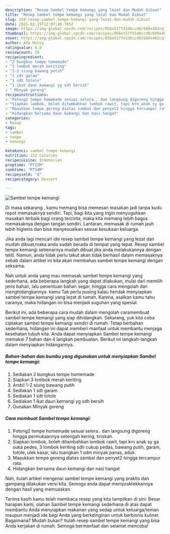 ```yaml
---
description: "Resep Sambel tempe kemangi yang lezat dan Mudah Dibuat"
title: "Resep Sambel tempe kemangi yang lezat dan Mudah Dibuat"
slug: 158-resep-sambel-tempe-kemangi-yang-lezat-dan-mudah-dibuat
date: 2021-02-19T12:07:48.785Z
image: https://img-global.cpcdn.com/recipes/056e517fd1d6ccd0/680x482cq70/sambel-tempe-kemangi-foto-resep-utama.jpg
thumbnail: https://img-global.cpcdn.com/recipes/056e517fd1d6ccd0/680x482cq70/sambel-tempe-kemangi-foto-resep-utama.jpg
cover: https://img-global.cpcdn.com/recipes/056e517fd1d6ccd0/680x482cq70/sambel-tempe-kemangi-foto-resep-utama.jpg
author: Ada McCoy
ratingvalue: 4.8
reviewcount: 10
recipeingredient:
- "2 bungkus tempe homemade"
- "3 lombok merah keriting"
- "1-2 siung bawang putih"
- "1 sdt garam"
- "1 sdt totole"
- "1 ikat daun kemangi yg sdh bersih"
- " Minyak goreng"
recipeinstructions:
- "Potong2 tempe homemade sesuai selera.. dan langsung digoreng hingga permukaannya setengah kering, tiriskan."
- "Siapkan lombok, boleh ditambahkan lombok rawit, tapi krn anak sy ga suka pedes, 3 lombok keriting sdh cukup pedas, bawang putih, garam, totole, ulek kasar, lalu tuangkan 1 sdm minyak panas, aduk."
- "Maaukkan tempe goreng diatas sambal dan penyet2 hingga tercampur rata."
- "Hidangkan bersama daun kemangi dan nasi hangat"
categories:
- Resep
tags:
- sambel
- tempe
- kemangi

katakunci: sambel tempe kemangi 
nutrition: 212 calories
recipecuisine: Indonesian
preptime: "PT12M"
cooktime: "PT34M"
recipeyield: "4"
recipecategory: Dessert

---
```



![Sambel tempe kemangi](https://img-global.cpcdn.com/recipes/056e517fd1d6ccd0/680x482cq70/sambel-tempe-kemangi-foto-resep-utama.jpg)

Di masa  sekarang , kamu memang bisa memesan masakan jadi tanpa kudu repot memasaknya sendiri. Tapi, bagi kita yang ingin menyuguhkan masakan terbaik bagi orang tercinta, maka kita memang lebih bagus memasaknya dengan tangan sendiri. Lantaran, memasak di rumah jauh lebih higienis dan bisa menyesuaikan sesuai kesukaan keluarga.

Jika anda lagi mencari ide resep sambel tempe kemangi yang lezat dan mudah dibuat,maka anda sudah berada di tempat yang tepat. Resep sambel tempe kemangi  sebenarnya mudah dibuat jika anda melakukannya dengan teliti. Namun, anda tidak perlu takut akan tidak berhasil dalam memasaknya 
sebab dalam artikel ini kita akan membahas sambel tempe kemangi dengan seksama.  



Nah untuk anda yang mau memasak sambel tempe kemangi yang sederhana, ada beberapa langkah yang dapat dilakukan, mulai dari memilih jenis bahan, lalu penentuan bahan segar, hingga cara mengolah dan menghidangkannya. kamu Tak perlu pusing kalau hendak menyiapkan sambel tempe kemangi yang lezat di rumah. Karena, asalkan kamu  tahu caranya, maka hidangan ini bisa menjadi suguhan yang spesial.

Berikut ini, ada beberapa cara mudah dalam mengolah caramembuat sambel tempe kemangi yang siap dihidangkan. Sekarang, yuk kita coba ciptakan sambel tempe kemangi sendiri di rumah. Tetap berbahan sederhana, hidangan ini dapat memberi manfaat untuk membantu menjaga kesehatan tubuh kita. Anda dapat menyiapkan Sambel tempe kemangi memakai 7 bahan dan 4 langkah pembuatan. Berikut ini langkah-langkah dalam menyiapkan hidangannya.

<!--inarticleads1-->

##### Bahan-bahan dan bumbu yang digunakan untuk menyiapkan Sambel tempe kemangi:

1. Sediakan 2 bungkus tempe homemade
1. Siapkan 3 lombok merah keriting
1. Ambil 1-2 siung bawang putih
1. Sediakan 1 sdt garam
1. Sediakan 1 sdt totole
1. Sediakan 1 ikat daun kemangi yg sdh bersih
1. Gunakan  Minyak goreng




<!--inarticleads2-->

##### Cara membuat Sambel tempe kemangi:

1. Potong2 tempe homemade sesuai selera.. dan langsung digoreng hingga permukaannya setengah kering, tiriskan.
1. Siapkan lombok, boleh ditambahkan lombok rawit, tapi krn anak sy ga suka pedes, 3 lombok keriting sdh cukup pedas, bawang putih, garam, totole, ulek kasar, lalu tuangkan 1 sdm minyak panas, aduk.
1. Maaukkan tempe goreng diatas sambal dan penyet2 hingga tercampur rata.
1. Hidangkan bersama daun kemangi dan nasi hangat




Nah, itulah artikel mengenai  sambel tempe kemangi  yang praktis dan gampang dilakukan versi kita. Semoga anda dapat mempraktekkannya dengan hasil yang memuaskan. 

Terima kasih kamu telah membaca resep yang kita tampilkan di sini. Besar harapan kami, olahan  Sambel tempe kemangi sederhana di atas dapat membantu Anda menyiapkan makanan yang sedap untuk keluarga/teman maupun menjadi ide bagi Anda yang berkeinginan untuk berbisnis kuliner. Bagaimana? Mudah bukan? Itulah resep sambel tempe kemangi yang bisa Anda kerjakan di rumah. Semoga bermanfaat dan selamat mencoba!

